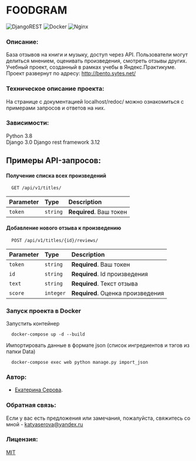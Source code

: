# FOODGRAM
<!-- ![example workflow](https://github.com/EISerova/yamdb_final/actions/workflows/yamdb_workflow.yml/badge.svg)   -->
![DjangoREST](https://img.shields.io/badge/DJANGO-REST-ff1709?style=for-the-badge&logo=django&logoColor=white&color=ff1709&labelColor=gray) ![Docker](https://img.shields.io/badge/docker-%230db7ed.svg?style=for-the-badge&logo=docker&logoColor=white) ![Nginx](https://img.shields.io/badge/nginx-%23009639.svg?style=for-the-badge&logo=nginx&logoColor=white)


### Описание:
База отзывов на книги и музыку, доступ через API. Пользователи могут делиться мнением, оценивать произведения, смотреть отзывы других. 
Учебный проект, созданный в рамках учебы в Яндекс.Практикуме. Проект развернут по адресу: http://bento.sytes.net/

### Техническое описание проекта:
На странице с документацией localhost/redoc/ можно ознакомиться с примерами запросов и ответов на них.

### Зависимости:
Python 3.8  
Django 3.0
Django rest framework 3.12

## Примеры API-запросов:

#### Получение списка всех произведений

```http
  GET /api/v1/titles/
```

| Parameter | Type     | Description                |
| :-------- | :------- | :------------------------- |
| `token`   | `string` | **Required**. Ваш токен    |

#### Добавление нового отзыва к произведению

```http
  POST /api/v1/titles/{id}/reviews/
```

| Parameter | Type     | Description                       |
| :-------- | :------- | :-------------------------------- |
| `token`   | `string` | **Required**. Ваш токен           |
| `id`      | `string` | **Required**. Id произведения     |
| `text`    | `string` | **Required**. Текст отзыва        |
| `score`   | `integer` | **Required**. Оценка произведения |


### Запуск проекта в Docker

Запустить контейнер
```power shell
  docker-compose up -d --build
```

Импортировать данные в формате json (список ингредиентов и тэгов из папки Data)
```power shell
  docker-compose exec web python manage.py import_json
```

### Автор: 
- [Екатерина Серова](https://github.com/EISerova/).


### Обратная связь:
Если у вас есть предложения или замечания, пожалуйста, свяжитесь со мной - katyaserova@yandex.ru

### Лицензия:
[MIT](https://choosealicense.com/licenses/mit/)